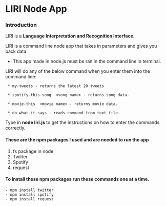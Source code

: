 
# LIRI Node App

### Introduction

LIRI is a **Language Interpretation and Recognition Interface**.

LIRI is a command line node app that takes in parameters and gives you back data.
* This app made in node.js must be ran in the command line in terminal.


LIRI will do any of the below command when you enter them into the command line:

     * my-tweets - returns the latest 20 tweets

     * spotify-this-song  <song name> - returns song data.

     * movie-this  <movie name> - returns movie data.

     * do-what-it-says - reads command from text file.

Type in **node liri.js** to get the instructions on how to enter the commands correctly. 


#### These are the npm packages I used and are needed to run the app

1. fs package in node
1. Twitter
1. Spotify
1. request


#### To install these npm packages run these commands one at a time.

    - npm install twitter
    - npm install spotify
    - npm install request
